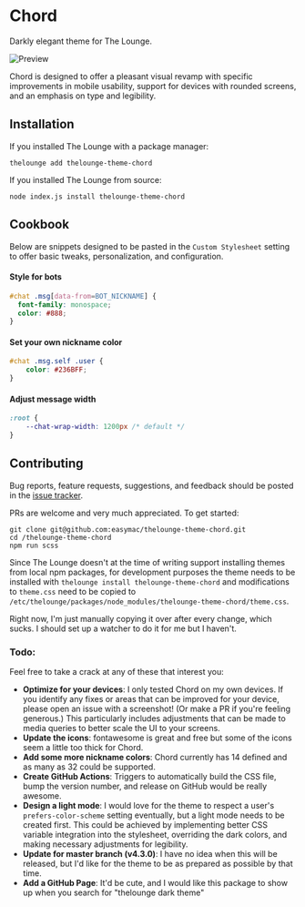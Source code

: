 # Chord
Darkly elegant theme for The Lounge.

![Preview](https://github.com/easymac/thelounge-theme-chord/blob/master/screenshot.png)

Chord is designed to offer a pleasant visual revamp with specific improvements in mobile usability, support for devices with rounded screens, and an emphasis on type and legibility.

## Installation
If you installed The Lounge with a package manager:
```
thelounge add thelounge-theme-chord
```

If you installed The Lounge from source:
```
node index.js install thelounge-theme-chord
```

## Cookbook
Below are snippets designed to be pasted in the `Custom Stylesheet` setting to offer basic tweaks, personalization, and configuration.

#### Style for bots
```CSS
#chat .msg[data-from=BOT_NICKNAME] {
  font-family: monospace;
  color: #888;
}
```
#### Set your own nickname color
```CSS
#chat .msg.self .user {
	color: #236BFF;
}
```
#### Adjust message width
```CSS
:root {
	--chat-wrap-width: 1200px /* default */
}
```
## Contributing
Bug reports, feature requests, suggestions, and feedback should be posted in the [issue tracker](https://github.com/easymac/thelounge-theme-chord/issues).

PRs are welcome and very much appreciated. To get started:

```
git clone git@github.com:easymac/thelounge-theme-chord.git
cd /thelounge-theme-chord
npm run scss
```

Since The Lounge doesn't at the time of writing support installing themes from
local npm packages, for development purposes the theme needs to be installed
with `thelounge install thelounge-theme-chord` and modifications to `theme.css`
need to be copied to `/etc/thelounge/packages/node_modules/thelounge-theme-chord/theme.css`.

Right now, I'm just manually copying it over after every change, which sucks.
I should set up a watcher to do it for me but I haven't.

### Todo:
Feel free to take a crack at any of these that interest you:
- **Optimize for your devices**: I only tested Chord on my own devices. If you identify any fixes or areas that can be improved for your device, please open an issue with a screenshot! (Or make a PR if you're feeling generous.) This particularly includes adjustments that can be made to media queries to better scale the UI to your screens.
- **Update the icons**: fontawesome is great and free but some of the icons seem a little too thick for Chord.
- **Add some more nickname colors**: Chord currently has 14 defined and as many as 32 could be supported.
- **Create GitHub Actions**: Triggers to automatically build the CSS file, bump the version number, and release on GitHub would be really awesome.
- **Design a light mode**: I would love for the theme to respect a user's `prefers-color-scheme` setting eventually, but a light mode needs to be created first. This could be achieved by implementing better CSS variable integration into the stylesheet, overriding the dark colors, and making necessary adjustments for legibility.
- **Update for master branch (v4.3.0)**: I have no idea when this will be released, but I'd like for the theme to be as prepared as possible by that time.
- **Add a GitHub Page**: It'd be cute, and I would like this package to show up when you search for "thelounge dark theme"